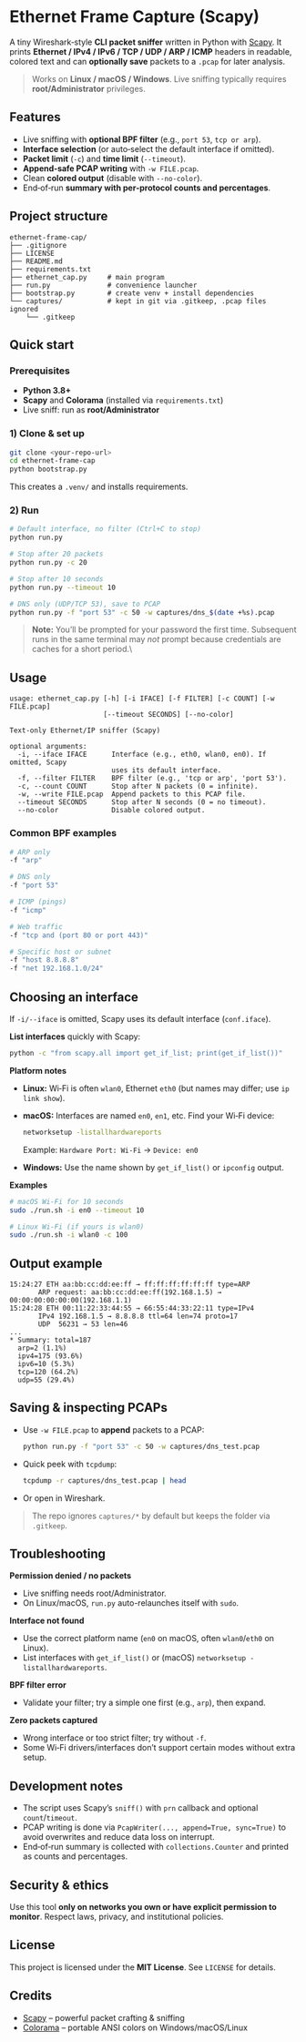 # Ethernet Frame Capture (Scapy)

A tiny Wireshark‑style **CLI packet sniffer** written in Python with [Scapy]. It prints **Ethernet / IPv4 / IPv6 / TCP / UDP / ARP / ICMP** headers in readable, colored text and can **optionally save** packets to a `.pcap` for later analysis.

> Works on **Linux / macOS / Windows**. Live sniffing typically requires **root/Administrator** privileges.



## Features

* Live sniffing with **optional BPF filter** (e.g., `port 53`, `tcp or arp`).
* **Interface selection** (or auto‑select the default interface if omitted).
* **Packet limit** (`-c`) and **time limit** (`--timeout`).
* **Append‑safe PCAP writing** with `-w FILE.pcap`.
* Clean **colored output** (disable with `--no-color`).
* End‑of‑run **summary with per‑protocol counts and percentages**.



## Project structure

```text
ethernet-frame-cap/
├── .gitignore
├── LICENSE
├── README.md
├── requirements.txt
├── ethernet_cap.py     # main program
├── run.py              # convenience launcher 
├── bootstrap.py        # create venv + install dependencies
└── captures/           # kept in git via .gitkeep, .pcap files ignored
    └── .gitkeep
```



## Quick start

### Prerequisites

* **Python 3.8+**
* **Scapy** and **Colorama** (installed via `requirements.txt`)
* Live sniff: run as **root/Administrator**

### 1) Clone & set up

```bash
git clone <your-repo-url>
cd ethernet-frame-cap
python bootstrap.py
```

This creates a `.venv/` and installs requirements.

### 2) Run

```bash
# Default interface, no filter (Ctrl+C to stop)
python run.py

# Stop after 20 packets
python run.py -c 20

# Stop after 10 seconds
python run.py --timeout 10

# DNS only (UDP/TCP 53), save to PCAP
python run.py -f "port 53" -c 50 -w captures/dns_$(date +%s).pcap
```

> **Note:** You’ll be prompted for your password the first time. Subsequent runs in the same terminal may *not* prompt because credentials are caches for a short period.\




## Usage

```text
usage: ethernet_cap.py [-h] [-i IFACE] [-f FILTER] [-c COUNT] [-w FILE.pcap]
                       [--timeout SECONDS] [--no-color]

Text-only Ethernet/IP sniffer (Scapy)

optional arguments:
  -i, --iface IFACE      Interface (e.g., eth0, wlan0, en0). If omitted, Scapy
                         uses its default interface.
  -f, --filter FILTER    BPF filter (e.g., 'tcp or arp', 'port 53').
  -c, --count COUNT      Stop after N packets (0 = infinite).
  -w, --write FILE.pcap  Append packets to this PCAP file.
  --timeout SECONDS      Stop after N seconds (0 = no timeout).
  --no-color             Disable colored output.
```

### Common BPF examples

```bash
# ARP only
-f "arp"

# DNS only
-f "port 53"

# ICMP (pings)
-f "icmp"

# Web traffic
-f "tcp and (port 80 or port 443)"

# Specific host or subnet
-f "host 8.8.8.8"
-f "net 192.168.1.0/24"
```



## Choosing an interface

If `-i/--iface` is omitted, Scapy uses its default interface (`conf.iface`).

**List interfaces** quickly with Scapy:

```bash
python -c "from scapy.all import get_if_list; print(get_if_list())"
```

**Platform notes**

* **Linux:** Wi‑Fi is often `wlan0`, Ethernet `eth0` (but names may differ; use `ip link show`).
* **macOS:** Interfaces are named `en0`, `en1`, etc. Find your Wi‑Fi device:

  ```bash
  networksetup -listallhardwareports
  ```

  Example: `Hardware Port: Wi-Fi` → `Device: en0`
* **Windows:** Use the name shown by `get_if_list()` or `ipconfig` output.

**Examples**

```bash
# macOS Wi‑Fi for 10 seconds
sudo ./run.sh -i en0 --timeout 10

# Linux Wi‑Fi (if yours is wlan0)
sudo ./run.sh -i wlan0 -c 100
```



## Output example

```
15:24:27 ETH aa:bb:cc:dd:ee:ff → ff:ff:ff:ff:ff:ff type=ARP
       ARP request: aa:bb:cc:dd:ee:ff(192.168.1.5) → 00:00:00:00:00:00(192.168.1.1)
15:24:28 ETH 00:11:22:33:44:55 → 66:55:44:33:22:11 type=IPv4
       IPv4 192.168.1.5 → 8.8.8.8 ttl=64 len=74 proto=17
       UDP  56231 → 53 len=46
...
* Summary: total=187
  arp=2 (1.1%)
  ipv4=175 (93.6%)
  ipv6=10 (5.3%)
  tcp=120 (64.2%)
  udp=55 (29.4%)
```



## Saving & inspecting PCAPs

* Use `-w FILE.pcap` to **append** packets to a PCAP:

  ```bash
  python run.py -f "port 53" -c 50 -w captures/dns_test.pcap
  ```
* Quick peek with `tcpdump`:

  ```bash
  tcpdump -r captures/dns_test.pcap | head
  ```
* Or open in Wireshark.

> The repo ignores `captures/*` by default but keeps the folder via `.gitkeep`.



## Troubleshooting

**Permission denied / no packets**

* Live sniffing needs root/Administrator.
* On Linux/macOS, `run.py` auto-relaunches itself with `sudo`.


**Interface not found**

* Use the correct platform name (`en0` on macOS, often `wlan0`/`eth0` on Linux).
* List interfaces with `get_if_list()` or (macOS) `networksetup -listallhardwareports`.


**BPF filter error**

* Validate your filter; try a simple one first (e.g., `arp`), then expand.

**Zero packets captured**

* Wrong interface or too strict filter; try without `-f`.
* Some Wi‑Fi drivers/interfaces don’t support certain modes without extra setup.



## Development notes

* The script uses Scapy’s `sniff()` with `prn` callback and optional `count`/`timeout`.
* PCAP writing is done via `PcapWriter(..., append=True, sync=True)` to avoid overwrites and reduce data loss on interrupt.
* End‑of‑run summary is collected with `collections.Counter` and printed as counts and percentages.




## Security & ethics

Use this tool **only on networks you own or have explicit permission to monitor**. Respect laws, privacy, and institutional policies.



## License

This project is licensed under the **MIT License**. See `LICENSE` for details.



## Credits

* [Scapy] – powerful packet crafting & sniffing
* [Colorama] – portable ANSI colors on Windows/macOS/Linux

[Scapy]: https://scapy.net/
[Colorama]: https://pypi.org/project/colorama/
